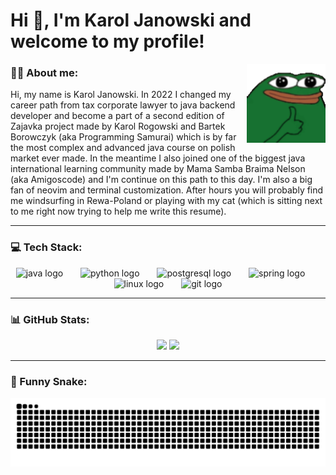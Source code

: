 # Hi 👋, I'm Karol Janowski and welcome to my profile!

<img align="right" src="pepe_ok.gif" alt="pepe_ok" width="25%" />

### 🏄‍♂️ About me:
Hi, my name is Karol Janowski. In 2022 I changed my career path from tax corporate lawyer to
java backend developer and become a part of a second edition of Zajavka project made by Karol
Rogowski and Bartek Borowczyk (aka Programming Samurai) which is by far the most complex
and advanced java course on polish market ever made. In the meantime I also joined one of the
biggest java international learning community made by Mama Samba Braima Nelson (aka
Amigoscode) and I'm continue on this path to this day. I'm also a big fan of neovim and terminal
customization. After hours you will probably find me windsurfing in Rewa-Poland or playing
with my cat (which is sitting next to me right now trying to help me write this resume).

---




### 💻 Tech Stack:

<div align="center">
  <img src="https://cdn.jsdelivr.net/gh/devicons/devicon/icons/java/java-original.svg" height="50" alt="java logo"  />
  <img width="20" />
  <img src="https://cdn.jsdelivr.net/gh/devicons/devicon/icons/python/python-original.svg" height="50" alt="python logo"  />
  <img width="20" />
  <img src="https://cdn.jsdelivr.net/gh/devicons/devicon/icons/postgresql/postgresql-original.svg" height="50" alt="postgresql logo"  />
  <img width="20" />
   <img src="https://cdn.jsdelivr.net/gh/devicons/devicon/icons/spring/spring-original.svg" height="50" alt="spring logo"  />
  <img width="20" />
  <img src="https://cdn.jsdelivr.net/gh/devicons/devicon/icons/linux/linux-original.svg" height="50" alt="linux logo"  />
  <img width="20" />
  <img src="https://cdn.jsdelivr.net/gh/devicons/devicon/icons/git/git-original.svg" height="50" alt="git logo"  />
</div>

---

### 📊 GitHub Stats:
<div align="center">
<img src="https://github-readme-streak-stats.herokuapp.com/?user=kaarlych&theme=tokyonight&hide_border=false)" width="50%"/>
<img src="https://github-readme-stats.vercel.app/api/top-langs/?username=kaarlych&theme=tokyonight&hide_border=false&include_all_commits=false&count_private=false&layout=compact" width=35%" />
</div>


---

### 🐍 Funny Snake:

<picture>
  <source media="(prefers-color-scheme: dark)" srcset="https://raw.githubusercontent.com/kaarlych/kaarlych/output/github-snake-dark.svg" />
  <source media="(prefers-color-scheme: light)" srcset="https://raw.githubusercontent.com/kaarlych/kaarlych/output/github-snake.svg" />
  <img alt="github-snake" src="https://raw.githubusercontent.com/kaarlych/kaarlych/output/github-snake.svg" />
</picture>
